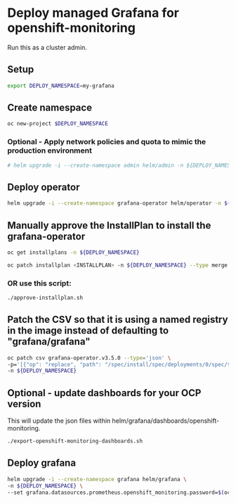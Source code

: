 # Deploy managed Grafana for openshift-monitoring

Run this as a cluster admin.

## Setup

```bash
export DEPLOY_NAMESPACE=my-grafana
```

## Create namespace

```bash
oc new-project $DEPLOY_NAMESPACE
```

### Optional - Apply network policies and quota to mimic the production environment

```bash
# helm upgrade -i --create-namespace admin helm/admin -n ${DEPLOY_NAMESPACE}
```

## Deploy operator

```bash
helm upgrade -i --create-namespace grafana-operator helm/operator -n ${DEPLOY_NAMESPACE}
```

## Manually approve the InstallPlan to install the grafana-operator

```bash
oc get installplans -n ${DEPLOY_NAMESPACE}
```

```bash
oc patch installplan <INSTALLPLAN> -n ${DEPLOY_NAMESPACE} --type merge -p '{"spec":{"approved":true}}'
```

### OR use this script:

```bash
./approve-installplan.sh
```

## Patch the CSV so that it is using a named registry in the image instead of defaulting to "grafana/grafana"

```bash
oc patch csv grafana-operator.v3.5.0 --type='json' \
-p='[{"op": "replace", "path": "/spec/install/spec/deployments/0/spec/template/spec/containers/0/args", "value":["--grafana-image=quay.io/app-sre/grafana","--grafana-image-tag=6.5.1"]}]' \
-n ${DEPLOY_NAMESPACE}
```

## Optional - update dashboards for your OCP version

This will update the json files within helm/grafana/dashboards/openshift-monitoring.

```bash
./export-openshift-monitoring-dashboards.sh
```

## Deploy grafana

```bash
helm upgrade -i --create-namespace grafana helm/grafana \
-n ${DEPLOY_NAMESPACE} \
--set grafana.datasources.prometheus.openshift_monitoring.password=$(oc extract secret/grafana-datasources -n openshift-monitoring --keys=prometheus.yaml --to=- | grep -zoP '"basicAuthPassword":\s*"\K[^\s,]*(?=\s*",)')
```

